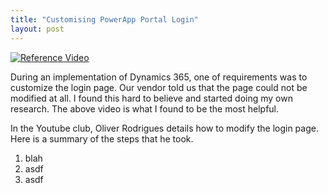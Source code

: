 ```yaml
---
title: "Customising PowerApp Portal Login"
layout: post
---
```


[![Reference Video](http://img.youtube.com/vi/SngdBdEVGBc/0.jpg)](http://www.youtube.com/watch?v=SngdBdEVGBc "Authenticating Portal Login")

During an implementation of Dynamics 365, one of requirements was to customize the login page.  Our vendor told us that the page could not be modified at all.  I found this hard to believe and started doing my own research.  The above video is what I found to be the most helpful.

In the Youtube club, Oliver Rodrigues details how to modify the login page.  Here is a summary of the steps that he took.

1. blah
2. asdf
3. asdf

